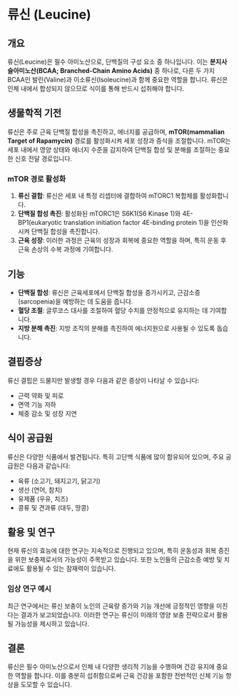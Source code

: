 

# 류신 (Leucine)

## 개요
류신(Leucine)은 필수 아미노산으로, 단백질의 구성 요소 중 하나입니다. 이는 **분지사슬아미노산(BCAA; Branched-Chain Amino Acids)** 중 하나로, 다른 두 가지 BCAA인 발린(Valine)과 이소류신(Isoleucine)과 함께 중요한 역할을 합니다. 류신은 인체 내에서 합성되지 않으므로 식이를 통해 반드시 섭취해야 합니다.

## 생물학적 기전
류신은 주로 근육 단백질 합성을 촉진하고, 에너지를 공급하며, **mTOR(mammalian Target of Rapamycin)** 경로를 활성화시켜 세포 성장과 증식을 조절합니다. mTOR는 세포 내에서 영양 상태와 에너지 수준을 감지하여 단백질 합성 및 분해를 조절하는 중요한 신호 전달 경로입니다.

### mTOR 경로 활성화
1. **류신 결합**: 류신은 세포 내 특정 리셉터에 결합하여 mTORC1 복합체를 활성화합니다.
2. **단백질 합성 촉진**: 활성화된 mTORC1은 S6K1(S6 Kinase 1)와 4E-BP1(eukaryotic translation initiation factor 4E-binding protein 1)을 인산화시켜 단백질 합성을 촉진합니다.
3. **근육 성장**: 이러한 과정은 근육의 성장과 회복에 중요한 역할을 하며, 특히 운동 후 근육 손상의 수복 과정에 기여합니다.

## 기능
- **단백질 합성**: 류신은 근육세포에서 단백질 합성을 증가시키고, 근감소증(sarcopenia)을 예방하는 데 도움을 줍니다.
- **혈당 조절**: 글루코스 대사를 조절하여 혈당 수치를 안정적으로 유지하는 데 기여합니다.
- **지방 분해 촉진**: 지방 조직의 분해를 촉진하여 에너지원으로 사용될 수 있도록 돕습니다.

## 결핍증상
류신 결핍은 드물지만 발생할 경우 다음과 같은 증상이 나타날 수 있습니다:
- 근력 약화 및 피로
- 면역 기능 저하
- 체중 감소 및 성장 지연

## 식이 공급원
류신은 다양한 식품에서 발견됩니다. 특히 고단백 식품에 많이 함유되어 있으며, 주요 공급원은 다음과 같습니다:
- 육류 (소고기, 돼지고기, 닭고기)
- 생선 (연어, 참치)
- 유제품 (우유, 치즈)
- 콩류 및 견과류 (대두, 땅콩)

## 활용 및 연구
현재 류신의 효능에 대한 연구는 지속적으로 진행되고 있으며, 특히 운동성과 회복 증진을 위한 보충제로서의 가능성이 주목받고 있습니다. 또한 노인들의 근감소증 예방 및 치료에도 활용될 수 있는 잠재력이 있습니다.

### 임상 연구 예시
최근 연구에서는 류신 보충이 노인의 근육량 증가와 기능 개선에 긍정적인 영향을 미친다는 결과가 보고되었습니다. 이러한 연구는 류신이 미래의 영양 보충 전략으로서 활용될 가능성을 제시하고 있습니다.

## 결론
류신은 필수 아미노산으로서 인체 내 다양한 생리적 기능을 수행하며 건강 유지에 중요한 역할을 합니다. 이를 충분히 섭취함으로써 근육 건강을 포함한 전반적인 신체 기능 향상을 도모할 수 있습니다.